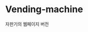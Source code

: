 # Vending-machine

자판기의 웹페이지 버전

<a href="https://leeleeleeleejun.github.io/Vending-machine/vending-machine"></a>
